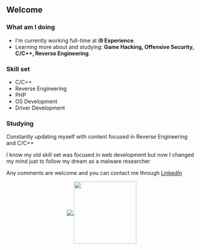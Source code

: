 ## Welcome

### What am I doing

- I'm currently working full-time at **i9 Experience**.
- Learning more about and studying: **Game Hacking, Offensive Security, C/C++, Reverse Engineering**.

### Skill set

* C/C++
* Reverse Engineering
* PHP
* OS Development
* Driver Development


### Studying

Constantly updating myself with content focused in Reverse Engineering and C/C++

I know my old skill set was focused in web development but now I changed my mind just to follow my dream as a malware researcher

Any comments are welcome and you can contact me through [LinkedIn](https://www.linkedin.com/in/darknessxk)

<p align="center">
  <a href="https://github.com/anuraghazra/github-readme-stats">
    <img
      align="center"
      src="https://github-readme-stats.vercel.app/api/top-langs/?username=darknessxk&layout=compact"
    />
  </a>
  <a href="https://github.com/anuraghazra/github-readme-stats">
    <img
      align="center"
      height="165"
      src="https://github-readme-stats.vercel.app/api?username=darknessxk&count_private=true&show_icons=true&custom_title=Github%20Status&hide=issues"
    />
  </a>
</p>
